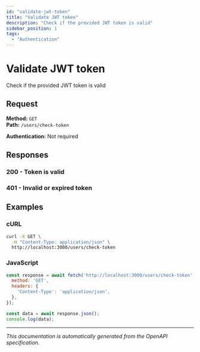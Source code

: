 ```yaml
---
id: "validate-jwt-token"
title: "Validate JWT token"
description: "Check if the provided JWT token is valid"
sidebar_position: 1
tags:
  - "Authentication"
---
```


# Validate JWT token

Check if the provided JWT token is valid

## Request

**Method:** `GET`  
**Path:** `/users/check-token`

**Authentication:** Not required

## Responses

### 200 - Token is valid

### 401 - Invalid or expired token

## Examples

### cURL
```bash
curl -X GET \
  -H "Content-Type: application/json" \
  http://localhost:3000/users/check-token
```

### JavaScript
```javascript
const response = await fetch('http://localhost:3000/users/check-token', {
  method: 'GET',
  headers: {
    'Content-Type': 'application/json',
  },
});

const data = await response.json();
console.log(data);
```

---

*This documentation is automatically generated from the OpenAPI specification.*

